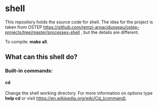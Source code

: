 # shell
This repository holds the source code for shell. The idea for the project is taken from OSTEP https://github.com/remzi-arpacidusseau/ostep-projects/tree/master/processes-shell , but the details are different.

To compile: **make all**.

## What can this shell do?
### Built-in commands:
#### cd
Change the shell working directory. For more information on options type **help cd** or visit https://en.wikipedia.org/wiki/Cd_(command).
